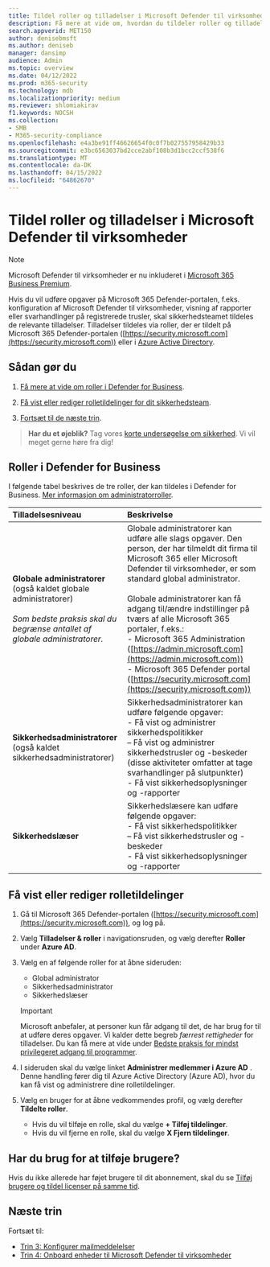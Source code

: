 ```yaml
---
title: Tildel roller og tilladelser i Microsoft Defender til virksomheder
description: Få mere at vide om, hvordan du tildeler roller og tilladelser i Microsoft Defender til virksomheder
search.appverid: MET150
author: denisebmsft
ms.author: deniseb
manager: dansimp
audience: Admin
ms.topic: overview
ms.date: 04/12/2022
ms.prod: m365-security
ms.technology: mdb
ms.localizationpriority: medium
ms.reviewer: shlomiakirav
f1.keywords: NOCSH
ms.collection:
- SMB
- M365-security-compliance
ms.openlocfilehash: e4a3be91ff46626654f0c0f7b027557958429b33
ms.sourcegitcommit: e3bc6563037bd2cce2abf108b3d1bcc2ccf538f6
ms.translationtype: MT
ms.contentlocale: da-DK
ms.lasthandoff: 04/15/2022
ms.locfileid: "64862670"
---
```

# <a name="assign-roles-and-permissions-in-microsoft-defender-for-business"></a>Tildel roller og tilladelser i Microsoft Defender til virksomheder

> [!NOTE]
> Microsoft Defender til virksomheder er nu inkluderet i [Microsoft 365 Business Premium](../../business-premium/index.md). 

Hvis du vil udføre opgaver på Microsoft 365 Defender-portalen, f.eks. konfiguration af Microsoft Defender til virksomheder, visning af rapporter eller svarhandlinger på registrerede trusler, skal sikkerhedsteamet tildeles de relevante tilladelser. Tilladelser tildeles via roller, der er tildelt på Microsoft 365 Defender-portalen ([https://security.microsoft.com](https://security.microsoft.com)) eller i [Azure Active Directory](/azure/active-directory/roles/manage-roles-portal). 

## <a name="what-to-do"></a>Sådan gør du

1. [Få mere at vide om roller i Defender for Business](#roles-in-defender-for-business).

2. [Få vist eller rediger rolletildelinger for dit sikkerhedsteam](#view-or-edit-role-assignments).

3. [Fortsæt til de næste trin](#next-steps).

>
> **Har du et øjeblik?**
> Tag vores <a href="https://microsoft.qualtrics.com/jfe/form/SV_0JPjTPHGEWTQr4y" target="_blank">korte undersøgelse om sikkerhed</a>. Vi vil meget gerne høre fra dig!
>

## <a name="roles-in-defender-for-business"></a>Roller i Defender for Business

I følgende tabel beskrives de tre roller, der kan tildeles i Defender for Business. [Mer informasjon om administratorroller](../../admin/add-users/about-admin-roles.md).

| Tilladelsesniveau | Beskrivelse |
|:---|:---|
| **Globale administratorer** (også kaldet globale administratorer) <br/><br/> *Som bedste praksis skal du begrænse antallet af globale administratorer.* | Globale administratorer kan udføre alle slags opgaver. Den person, der har tilmeldt dit firma til Microsoft 365 eller Microsoft Defender til virksomheder, er som standard global administrator. <br/><br/> Globale administratorer kan få adgang til/ændre indstillinger på tværs af alle Microsoft 365 portaler, f.eks.: <br/>- Microsoft 365 Administration ([https://admin.microsoft.com](https://admin.microsoft.com)) <br/>- Microsoft 365 Defender portal ([https://security.microsoft.com](https://security.microsoft.com)) |
| **Sikkerhedsadministratorer** (også kaldet sikkerhedsadministratorer) | Sikkerhedsadministratorer kan udføre følgende opgaver: <br/>- Få vist og administrer sikkerhedspolitikker <br/>– Få vist og administrer sikkerhedstrusler og -beskeder (disse aktiviteter omfatter at tage svarhandlinger på slutpunkter) <br/>- Få vist sikkerhedsoplysninger og -rapporter |
| **Sikkerhedslæser** | Sikkerhedslæsere kan udføre følgende opgaver: <br/>- Få vist sikkerhedspolitikker <br/>– Få vist sikkerhedstrusler og -beskeder <br/>- Få vist sikkerhedsoplysninger og -rapporter  |


## <a name="view-or-edit-role-assignments"></a>Få vist eller rediger rolletildelinger

1. Gå til Microsoft 365 Defender-portalen ([https://security.microsoft.com](https://security.microsoft.com)), og log på.

2. Vælg **Tilladelser & roller** i navigationsruden, og vælg derefter **Roller** under **Azure AD**.

3. Vælg en af følgende roller for at åbne sideruden:

   - Global administrator
   - Sikkerhedsadministrator
   - Sikkerhedslæser

   > [!IMPORTANT]
   > Microsoft anbefaler, at personer kun får adgang til det, de har brug for til at udføre deres opgaver. Vi kalder dette begreb *færrest rettigheder* for tilladelser. Du kan få mere at vide under [Bedste praksis for mindst privilegeret adgang til programmer](/azure/active-directory/develop/secure-least-privileged-access). 

4. I sideruden skal du vælge linket **Administrer medlemmer i Azure AD** . Denne handling fører dig til Azure Active Directory (Azure AD), hvor du kan få vist og administrere dine rolletildelinger.

5. Vælg en bruger for at åbne vedkommendes profil, og vælg derefter **Tildelte roller**.

   - Hvis du vil tilføje en rolle, skal du vælge **+ Tilføj tildelinger**.
   - Hvis du vil fjerne en rolle, skal du vælge **X Fjern tildelinger**. 

## <a name="need-to-add-users"></a>Har du brug for at tilføje brugere?

Hvis du ikke allerede har føjet brugere til dit abonnement, skal du se [Tilføj brugere og tildel licenser på samme tid](mdb-add-users.md).

## <a name="next-steps"></a>Næste trin

Fortsæt til:

- [Trin 3: Konfigurer mailmeddelelser](mdb-email-notifications.md)
- [Trin 4: Onboard enheder til Microsoft Defender til virksomheder](mdb-onboard-devices.md)